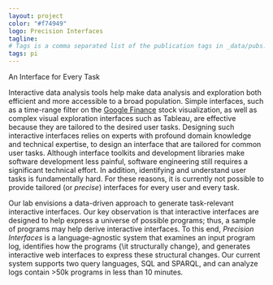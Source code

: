 ```yaml
---
layout: project
color: "#f74949"
logo: Precision Interfaces
tagline: 
# Tags is a comma separated list of the publication tags in _data/pubs.yml
tags: pi
---
```


<div class="callout">
An Interface for Every Task
</div>


Interactive data analysis tools help make data analysis and exploration both efficient and more accessible to a broad population.  Simple interfaces, such as a time-range filter on the [Google Finance](http://finance.google.com) stock visualization, as well as complex visual exploration interfaces such as Tableau, are effective because they are tailored to the desired user tasks.  Designing such interactive interfaces relies on experts with profound domain knowledge and technical expertise, to design an interface that are tailored for common user tasks. Although interface toolkits and development libraries make software development less painful, software engineering still requires a significant technical effort.  In addition, identifying and understand user tasks is fundamentally hard.  For these reasons, it is currently not possible to provide tailored (or _precise_) interfaces for every user and every task.

Our lab envisions a data-driven approach to generate task-relevant interactive interfaces. Our key observation is that interactive interfaces are designed to help express a universe of possible programs; thus, a sample of programs may help derive interactive interfaces.  To this end, _Precision Interfaces_ is a language-agnostic system that examines an input program log, identifies how the programs {\it structurally change}, and generates interactive web interfaces to express these structural changes.   Our current system supports two query languages, SQL and SPARQL, and can analyze logs contain >50k programs in less than 10 minutes.

